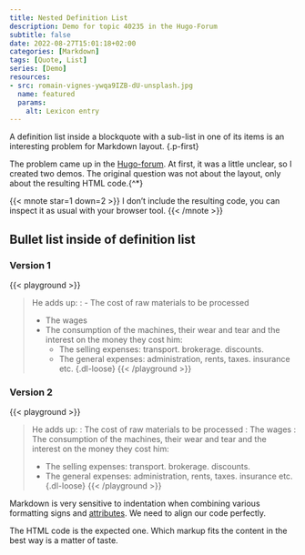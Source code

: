 ```yaml
---
title: Nested Definition List
description: Demo for topic 40235 in the Hugo-Forum
subtitle: false
date: 2022-08-27T15:01:18+02:00
categories: [Markdown]
tags: [Quote, List]
series: [Demo]
resources:
- src: romain-vignes-ywqa9IZB-dU-unsplash.jpg
  name: featured
  params:
    alt: Lexicon entry
---
```


A definition list inside a blockquote with a sub-list in one of its items is an interesting problem for Markdown layout.
{.p-first}
<!--more-->

The problem came up in the [Hugo-forum](https://discourse.gohugo.io/t/list-as-a-definition-list-item/40235). At first, it was a little unclear, so I created two demos. The original question was not about the layout, only about the resulting HTML code.{^\*}

{{< mnote star=1 down=2 >}}
I don’t include the resulting code, you can inspect it as usual with your browser tool.
{{< /mnote >}}

## Bullet list inside of definition list

### Version 1
{{< playground >}}
> He adds up:
> : - The cost of raw materials to be processed
>   - The wages
>   - The consumption of the machines, their wear and tear and the interest on the money they cost him:
>     - The selling expenses: transport. brokerage. discounts.
>     - The general expenses: administration, rents, taxes. insurance etc.
> {.dl-loose}
{{< /playground >}}

### Version 2
{{< playground >}}
> He adds up:
> : The cost of raw materials to be processed
> : The wages
> : The consumption of the machines, their wear and tear and the interest on the money they cost him:
>   - The selling expenses: transport. brokerage. discounts.
>   - The general expenses: administration, rents, taxes. insurance etc.
> {.dl-loose}
{{< /playground >}}

Markdown is very sensitive to indentation when combining various formatting signs and [attributes](/doc/attribute). We need to align our code perfectly.

The HTML code is the expected one. Which markup fits the content in the best way is a matter of taste.
